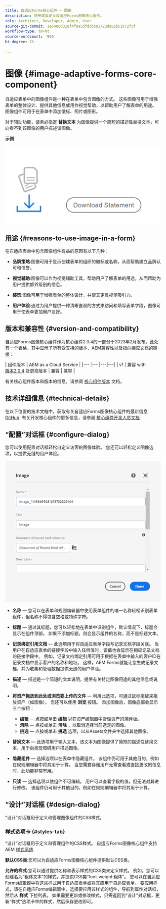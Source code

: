 ```yaml
---
title: 自适应Forms核心组件 — 图像
description: 使用或自定义自适应Forms图像核心组件。
role: Architect, Developer, Admin, User
source-git-commit: 1e6460d318f4f9a5dfdcbb81723da01b51b72f3f
workflow-type: tm+mt
source-wordcount: '956'
ht-degree: 2%

---
```



# 图像 {#image-adaptive-forms-core-component}

自适应表单中的图像组件是一种在表单中包含图像的方式。 这些图像可用于增强表单的整体设计、提供其他信息或用作视觉帮助，以帮助用户了解表单的用途。 图像组件可用于在表单中添加徽标、照片或图形。

对于辅助功能，请务必指定 **替换文本** 为图像提供一个简短的描述性替换文本，可向看不到该图像的用户描述该图像。


**示例**

![](/help/adaptive-forms/assets/image.png)


## 用途 {#reasons-to-use-image-in-a-form}

在自适应表单中包含图像组件有益的原因有以下几种：

* **品牌策略**:图像可用于显示创建表单的组织的徽标或名称，从而帮助建立品牌认可和信誉。

* **视觉辅助**:图像可以作为视觉辅助工具，帮助用户了解表单的用途，从而帮助为用户提供额外级别的信息。

* **装饰**:图像可用于增强表单的整体设计，并使其更具视觉吸引力。

* **用户体验**:通过为用户提供一种清晰直观的方式来访问和填写表单字段，图像可用于使表单更加用户友好。

## 版本和兼容性 {#version-and-compatibility}

自适应Forms图像核心组件作为核心组件2.0.4的一部分于2023年2月发布。此处有一个表格，其中显示了所有受支持的版本、AEM兼容性以及指向相应文档的链接：

| 组件版本 | AEM as a Cloud Service |
|--- |--- |---|---|
| v1 | 兼容 with<br>[版本2.0.4](/help/versions.md) 及更高版本 | 兼容 | 兼容 |

有关核心组件版本和版本的信息，请参阅 [核心组件版本](/help/versions.md) 文档。


<!-- ## Sample Component Output {#sample-component-output}

To experience the Accordion Component as well as see examples of its configuration options as well as HTML and JSON output, visit the [Component Library](https://adobe.com/go/aem_cmp_library_accordion). -->

## 技术详细信息 {#technical-details}

在以下位置的技术文档中，获取有关自适应Forms图像核心组件的最新信息 [GitHub](https://github.com/adobe/aem-core-forms-components/tree/master/ui.af.apps/src/main/content/jcr_root/apps/core/fd/components/form/image/v1/image). 有关开发核心组件的更多信息，请参阅 [核心组件开发人员文档](/help/developing/overview.md).


## “配置”对话框 {#configure-dialog}

您可以使用配置对话框轻松自定义访客的图像体验。 您还可以轻松定义图像选项，以提供无缝的用户体验。

![“属性”选项卡](/help/adaptive-forms/assets/image_properties.png)

* **名称**  — 您可以在表单和规则编辑器中使用表单组件的唯一名称轻松识别表单组件，但名称不得包含空格或特殊字符。

* **标题**  — 通过其标题，您可以轻松地在表单中识别组件，默认情况下，标题会显示在组件顶部。 如果不添加标题，则会显示组件的名称，而不是标题文本。

* **记录绑定引用文档**  — 此选项用于将自适应表单字段与记录文档字段关联。 当用户在自适应表单的链接字段中输入任何值时，该值也会显示在相应记录文档的链接字段中。 例如，记录文档绑定引用可用于根据在表单中输入的客户ID在记录文档中显示客户的名称和地址。 这样，AEM Forms就能让您生成记录文档，并为收集和管理数据提供无缝的用户体验。

* **描述**  — 描述是一个简短的文本说明，提供有关特定图像用途的其他信息或说明。

* **将资产拖放到此处或浏览要上传的文件**  — 利用此选项，可通过鼠标拖放来拖放资产（如图像）。 您还可以使用 **浏览** 按钮。 添加图像后，图像底部会显示三个按钮：
   * **编辑**  — 点按或单击 **编辑** 以在资产编辑器中管理资产的演绎版。
   * **清除**  — 点按或单击 **清除** ，以取消选择当前选定的图像。
   * **挑选**  — 点按或单击 **挑选**  选项，以从Assets文件夹中选择其他图像。

* **替换文本**  — 此选项用于输入文本，该文本为图像提供了简短的描述性替换文本，用于向视觉障碍用户描述图像。

* **隐藏组件**  — 选择选项以在表单中隐藏组件。 该组件仍可用于其他目的，例如在规则编辑器中将其用于计算。 当您需要存储用户无需查看或直接更改的信息时，此功能非常有用。

* **只读**  — 选择选项以使组件不可编辑。 用户可以查看字段的值，但无法对其进行修改。 该组件仍可用于其他目的，例如在规则编辑器中将其用于计算。

## “设计”对话框 {#design-dialog}

“设计”对话框用于定义和管理图像组件的CSS样式。

### 样式选项卡 {#styles-tab}

“设计”对话框用于定义和管理组件的CSS样式。 自适应Forms图像核心组件支持AEM [样式系统](/help/get-started/authoring.md#component-styling).

**默认CSS类**:您可以为自适应Forms图像核心组件提供默认CSS类。

**允许的样式**:您可以通过提供名称和表示样式的CSS类来定义样式。 例如，您可以创建名为“粗体文本”的样式，并提供CSS类“font-weight:粗体”。 您可以在自适应Forms编辑器中将这些样式用于自适应表单或将其应用于自适应表单。 要应用样式，请在自适应Forms编辑器中，选择要应用该样式的组件，导航到属性对话框，然后从 **样式** 下拉列表。 如果需要更新或修改样式，只需返回到“设计”对话框，更新“样式”选项卡中的样式，然后保存更改即可。